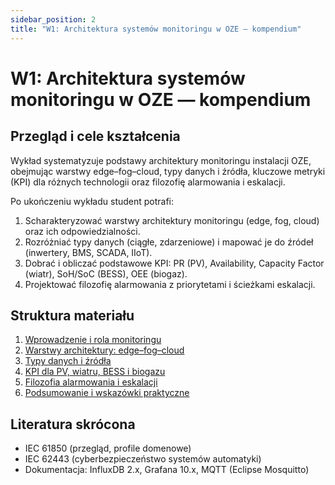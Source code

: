 ```yaml
---
sidebar_position: 2
title: "W1: Architektura systemów monitoringu w OZE — kompendium"
---
```


# W1: Architektura systemów monitoringu w OZE — kompendium

## Przegląd i cele kształcenia

Wykład systematyzuje podstawy architektury monitoringu instalacji OZE, obejmując warstwy edge–fog–cloud, typy danych i źródła, kluczowe metryki (KPI) dla różnych technologii oraz filozofię alarmowania i eskalacji.

Po ukończeniu wykładu student potrafi:

1. Scharakteryzować warstwy architektury monitoringu (edge, fog, cloud) oraz ich odpowiedzialności.
2. Rozróżniać typy danych (ciągłe, zdarzeniowe) i mapować je do źródeł (inwertery, BMS, SCADA, IIoT).
3. Dobrać i obliczać podstawowe KPI: PR (PV), Availability, Capacity Factor (wiatr), SoH/SoC (BESS), OEE (biogaz).
4. Projektować filozofię alarmowania z priorytetami i ścieżkami eskalacji.

## Struktura materiału

1. [Wprowadzenie i rola monitoringu](./01-wstep-rola.mdx)
2. [Warstwy architektury: edge–fog–cloud](./02-warstwy-architektury.mdx)
3. [Typy danych i źródła](./03-typy-danych-zrodla.mdx)
4. [KPI dla PV, wiatru, BESS i biogazu](./04-kpi.mdx)
5. [Filozofia alarmowania i eskalacji](./05-alarmowanie.mdx)
6. [Podsumowanie i wskazówki praktyczne](./06-podsumowanie.mdx)

## Literatura skrócona

- IEC 61850 (przegląd, profile domenowe)
- IEC 62443 (cyberbezpieczeństwo systemów automatyki)
- Dokumentacja: InfluxDB 2.x, Grafana 10.x, MQTT (Eclipse Mosquitto)


